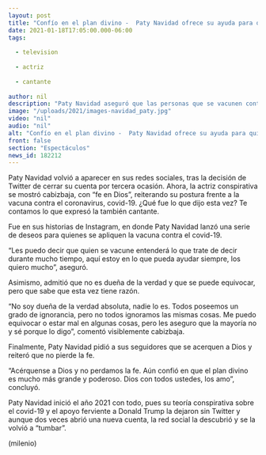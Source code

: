 ```yaml
---
layout: post
title: "Confío en el plan divino -  Paty Navidad ofrece su ayuda para quien se vacune contra covid-19"
date: 2021-01-18T17:05:00.000-06:00
tags:
  
  - television
  
  - actriz
  
  - cantante
  
author: nil
description: "Paty Navidad aseguró que las personas que se vacunen contra el covid-19 entenderán lo que ella trató de decir por mucho tiempo. "
image: "/uploads/2021/images-navidad_paty.jpg"
video: "nil"
audio: "nil"
alt: "Confío en el plan divino -  Paty Navidad ofrece su ayuda para quien se vacune contra covid-19"
front: false
section: "Espectáculos"
news_id: 182212
---
```


Paty Navidad volvió a aparecer en sus redes sociales, tras la decisión de Twitter de cerrar su cuenta por tercera ocasión. Ahora, la actriz conspirativa se mostró cabizbaja, con “fe en Dios”, reiterando su postura frente a la vacuna contra el coronavirus, covid-19. ¿Qué fue lo que dijo esta vez? Te contamos lo que expresó la también cantante. 

Fue en sus historias de Instagram, en donde Paty Navidad lanzó una serie de deseos para quienes se apliquen la vacuna contra el covid-19. 

“Les puedo decir que quien se vacune entenderá lo que trate de decir durante mucho tiempo, aquí estoy en lo que pueda ayudar siempre, los quiero mucho”, aseguró. 

Asimismo, admitió que no es dueña de la verdad y que se puede equivocar, pero que sabe que esta vez tiene razón. 

“No soy dueña de la verdad absoluta, nadie lo es. Todos poseemos un grado de ignorancia, pero no todos ignoramos las mismas cosas. Me puedo equivocar o estar mal en algunas cosas, pero les aseguro que la mayoría no y sé porque lo digo”, comentó visiblemente cabizbaja. 

Finalmente, Paty Navidad pidió a sus seguidores que se acerquen a Dios y reiteró que no pierde la fe. 

“Acérquense a Dios y no perdamos la fe. Aún confió en que el plan divino es mucho más grande y poderoso. Dios con todos ustedes, los amo”, concluyó. 

Paty Navidad inició el año 2021 con todo, pues su teoría conspirativa sobre el covid-19 y el apoyo ferviente a Donald Trump la dejaron sin Twitter y aunque dos veces abrió una nueva cuenta, la red social la descubrió y se la volvió a “tumbar”. 

(milenio)